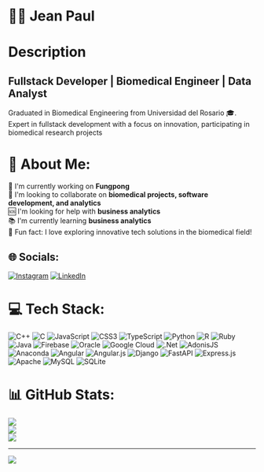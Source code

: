 # 👨‍💻 Jean Paul

# Description
## Fullstack Developer | Biomedical Engineer | Data Analyst

Graduated in Biomedical Engineering from Universidad del Rosario 🎓. Expert in fullstack development with a focus on innovation, participating in biomedical research projects

# 💫 About Me:
🌟 I'm currently working on **Fungpong**<br>🤝 I'm looking to collaborate on **biomedical projects, software development, and analytics**<br>🆘 I'm looking for help with **business analytics**<br>📚 I'm currently learning **business analytics**<br>🎉 Fun fact: I love exploring innovative tech solutions in the biomedical field!


## 🌐 Socials:
[![Instagram](https://img.shields.io/badge/Instagram-%23E4405F.svg?logo=Instagram&logoColor=white)](https://instagram.com/jean__pauul) [![LinkedIn](https://img.shields.io/badge/LinkedIn-%230077B5.svg?logo=linkedin&logoColor=white)](www.linkedin.com/in/jean-acosta-499967257) 

# 💻 Tech Stack:
![C++](https://img.shields.io/badge/c++-%2300599C.svg?style=for-the-badge&logo=c%2B%2B&logoColor=white) ![C](https://img.shields.io/badge/c-%2300599C.svg?style=for-the-badge&logo=c&logoColor=white) ![JavaScript](https://img.shields.io/badge/javascript-%23323330.svg?style=for-the-badge&logo=javascript&logoColor=%23F7DF1E) ![CSS3](https://img.shields.io/badge/css3-%231572B6.svg?style=for-the-badge&logo=css3&logoColor=white) ![TypeScript](https://img.shields.io/badge/typescript-%23007ACC.svg?style=for-the-badge&logo=typescript&logoColor=white) ![Python](https://img.shields.io/badge/python-3670A0?style=for-the-badge&logo=python&logoColor=ffdd54) ![R](https://img.shields.io/badge/r-%23276DC3.svg?style=for-the-badge&logo=r&logoColor=white) ![Ruby](https://img.shields.io/badge/ruby-%23CC342D.svg?style=for-the-badge&logo=ruby&logoColor=white) ![Java](https://img.shields.io/badge/java-%23ED8B00.svg?style=for-the-badge&logo=openjdk&logoColor=white) ![Firebase](https://img.shields.io/badge/firebase-%23039BE5.svg?style=for-the-badge&logo=firebase) ![Oracle](https://img.shields.io/badge/Oracle-F80000?style=for-the-badge&logo=oracle&logoColor=white) ![Google Cloud](https://img.shields.io/badge/GoogleCloud-%234285F4.svg?style=for-the-badge&logo=google-cloud&logoColor=white) ![.Net](https://img.shields.io/badge/.NET-5C2D91?style=for-the-badge&logo=.net&logoColor=white) ![AdonisJS](https://img.shields.io/badge/adonisjs-%23220052.svg?style=for-the-badge&logo=adonisjs&logoColor=white) ![Anaconda](https://img.shields.io/badge/Anaconda-%2344A833.svg?style=for-the-badge&logo=anaconda&logoColor=white) ![Angular](https://img.shields.io/badge/angular-%23DD0031.svg?style=for-the-badge&logo=angular&logoColor=white) ![Angular.js](https://img.shields.io/badge/angular.js-%23E23237.svg?style=for-the-badge&logo=angularjs&logoColor=white) ![Django](https://img.shields.io/badge/django-%23092E20.svg?style=for-the-badge&logo=django&logoColor=white) ![FastAPI](https://img.shields.io/badge/FastAPI-005571?style=for-the-badge&logo=fastapi) ![Express.js](https://img.shields.io/badge/express.js-%23404d59.svg?style=for-the-badge&logo=express&logoColor=%2361DAFB) ![Apache](https://img.shields.io/badge/apache-%23D42029.svg?style=for-the-badge&logo=apache&logoColor=white) ![MySQL](https://img.shields.io/badge/mysql-4479A1.svg?style=for-the-badge&logo=mysql&logoColor=white) ![SQLite](https://img.shields.io/badge/sqlite-%2307405e.svg?style=for-the-badge&logo=sqlite&logoColor=white)


# 📊 GitHub Stats:
![](https://github-readme-stats.vercel.app/api?username=jeanpaulrestedur1234&theme=dark&hide_border=false&include_all_commits=true&count_private=true)<br/>
![](https://github-readme-streak-stats.herokuapp.com/?user=jeanpaulrestedur1234&theme=dark&hide_border=false)<br/>
![](https://github-readme-stats.vercel.app/api/top-langs/?username=jeanpaulrestedur1234&theme=dark&hide_border=false&include_all_commits=true&count_private=true&layout=compact)

---
[![](https://visitcount.itsvg.in/api?id=jeanpaulrestedur1234&icon=0&color=0)](https://visitcount.itsvg.in)
